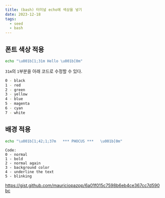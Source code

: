 ```yaml
---
title: (bash) 터미널 echo에 색상을 넣기
date: 2023-12-18
tags:
  - seed
  - bash
---
```


## 폰트 색상 적용

```bash
echo "\u001b[1;31m Hello \u001b[0m"
```

`31m`의 `1`부분을 아래 코드로 수정할 수 있다.

```bash
0 - black
1 - red
2 - green
3 - yellow
4 - blue
5 - magenta
6 - cyan
7 - white
```

## 배경 적용

```bash
echo "\u001b[1;42;1;37m   *** PHOCUS ***   \u001b[0m"
```

```
Code:
0 - normal
1 - bold
2 - normal again
3 - background color
4 - underline the text
5 - blinking
```

https://gist.github.com/mauriciopazpp/6a01f015c7598b6eb4ce367cc7d590bc
